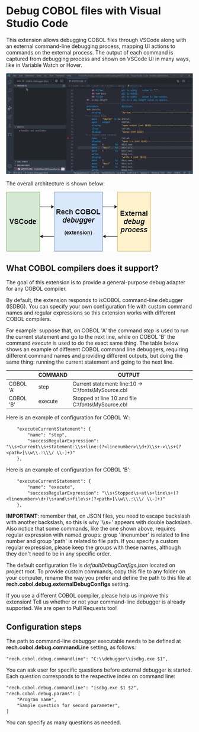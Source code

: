 # Debug COBOL files with Visual Studio Code

This extension allows debugging COBOL files through VSCode along with an external command-line debugging process, mapping UI actions to commands on the external process. The output of each command is captured from debugging process and shown on VSCode UI in many ways, like in Variable Watch or Hover.

!['Debugger usage' Debugger usage](images/rech-cobol-debugger-usage.gif)

The overall architecture is shown below:

!['Extension architecture' Extension architecture](images/rech-cobol-debugger-diagram.png)

## What COBOL compilers does it support?

The goal of this extension is to provide a general-purpose debug adapter for any COBOL compiler.

By default, the extension responds to isCOBOL command-line debugger (ISDBG). You can specify your own configuration file with custom command names and regular expressions so this extension works with different COBOL compilers.

For example: suppose that, on COBOL 'A' the command *step* is used to run the current statement and go to the next line, while on COBOL 'B' the command *execute* is used to do the exact same thing. The table below shows an example of different COBOL command line debuggers, requiring different command names and providing different outputs, but doing the same thing: running the current statement and going to the next line.

|           | COMMAND | OUTPUT                                                   |   |
|-----------|---------|----------------------------------------------------------|---|
| COBOL 'A' | step    | Current statement: line:10 -> C:\\fonts\\MySource.cbl    |   |
| COBOL 'B' | execute | Stopped at line 10 and file C:\\fonts\\MySource.cbl      |   |

Here is an example of configuration for COBOL 'A':

		"executeCurrentStatement": {
			"name": "step",
			"successRegularExpression": "\\s+Current\\s+statement:\\s+line:(?<linenumber>\\d+)\\s+->\\s+(?<path>[\\w\\.:\\\/ \\-]+)"
		},

Here is an example of configuration for COBOL 'B':

		"executeCurrentStatement": {
			"name": "execute",
			"successRegularExpression": "\\s+Stopped\s+at\s+line\s+(?<linenumber>\d+)\s+and\s+file\s+(?<path>[\\w\\.:\\\/ \\-]+)"
		},

**IMPORTANT**: remember that, on JSON files, you need to escape backslash with another backslash, so this is why '\\\\s+' appears with double backslash. Also notice that some commands, like the one shown above, requires regular expression with named groups: group 'linenumber' is related to line number and group 'path' is related to file path. If you specify a custom regular expression, please keep the groups with these names, although they don't need to be in any specific order.

The default configuration file is *defaultDebugConfigs.json* located on project root. To provide custom commands, copy this file to any folder on your computer, rename the way you prefer and define the path to this file at **rech.cobol.debug.externalDebugConfigs** setting.

If you use a different COBOL compiler, please help us improve this extension! Tell us whether or not your command-line debugger is already supported. We are open to Pull Requests too!

## Configuration steps

The path to command-line debugger executable needs to be defined at **rech.cobol.debug.commandLine** setting, as follows:

    "rech.cobol.debug.commandline": "C:\\debugger\\isdbg.exe $1",

You can ask user for specific questions before external debugger is started. Each question corresponds to the respective index on command line:

    "rech.cobol.debug.commandline": "isdbg.exe $1 $2",
    "rech.cobol.debug.params": [
        "Program name",
        "Sample question for second parameter",
    ]

You can specify as many questions as needed.
